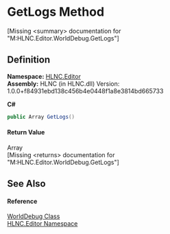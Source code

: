 # GetLogs Method


\[Missing &lt;summary&gt; documentation for "M:HLNC.Editor.WorldDebug.GetLogs"\]



## Definition
**Namespace:** <a href="N_HLNC_Editor">HLNC.Editor</a>  
**Assembly:** HLNC (in HLNC.dll) Version: 1.0.0+f84931ebd138c456b4e0448f1a8e3814bd665733

**C#**
``` C#
public Array GetLogs()
```



#### Return Value
Array  
\[Missing &lt;returns&gt; documentation for "M:HLNC.Editor.WorldDebug.GetLogs"\]

## See Also


#### Reference
<a href="T_HLNC_Editor_WorldDebug">WorldDebug Class</a>  
<a href="N_HLNC_Editor">HLNC.Editor Namespace</a>  
